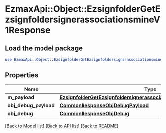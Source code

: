 # EzmaxApi::Object::EzsignfolderGetEzsignfoldersignerassociationsmineV1Response

## Load the model package
```perl
use EzmaxApi::Object::EzsignfolderGetEzsignfoldersignerassociationsmineV1Response;
```

## Properties
Name | Type | Description | Notes
------------ | ------------- | ------------- | -------------
**m_payload** | [**EzsignfolderGetEzsignfoldersignerassociationsmineV1ResponseMPayload**](EzsignfolderGetEzsignfoldersignerassociationsmineV1ResponseMPayload.md) |  | 
**obj_debug_payload** | [**CommonResponseObjDebugPayload**](CommonResponseObjDebugPayload.md) |  | [optional] 
**obj_debug** | [**CommonResponseObjDebug**](CommonResponseObjDebug.md) |  | [optional] 

[[Back to Model list]](../README.md#documentation-for-models) [[Back to API list]](../README.md#documentation-for-api-endpoints) [[Back to README]](../README.md)


